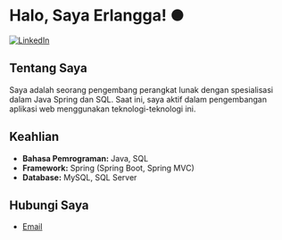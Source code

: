 # Halo, Saya Erlangga! ●

[![LinkedIn](https://img.shields.io/badge/-?style=flat&logo=Linkedin&logoColor=white)](https://www.linkedin.com/in/erlangga-dwi-putra-b01a76218/)


## Tentang Saya

Saya adalah seorang pengembang perangkat lunak dengan spesialisasi dalam Java Spring dan SQL. Saat ini, saya aktif dalam pengembangan aplikasi web menggunakan teknologi-teknologi ini.

## Keahlian

- **Bahasa Pemrograman:** Java, SQL
- **Framework:** Spring (Spring Boot, Spring MVC)
- **Database:** MySQL, SQL Server

## Hubungi Saya

- [Email](mailto:erlanggadp20@gmail.com)
